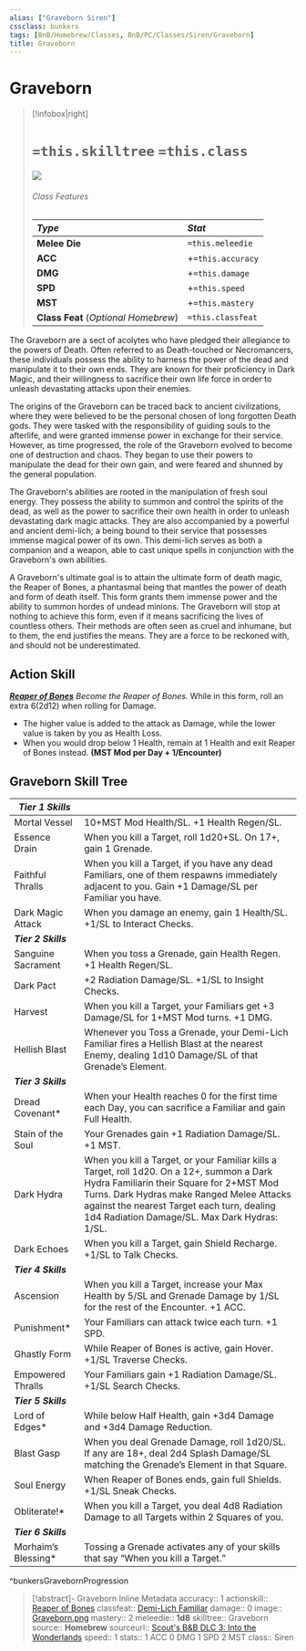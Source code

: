 ```yaml
---
alias: ["Graveborn Siren"]
cssclass: bunkers
tags: [BnB/Homebrew/Classes, BnB/PC/Classes/Siren/Graveborn]
title: Graveborn
---
```


# Graveborn

>[!infobox|right]
># `=this.skilltree` `=this.class`
>![](_attachments/Graveborn.png)
> ###### Class Features
>
> | ***Type*** | ***Stat*** |
> |:---|:---|
> | **Melee Die** | `=this.meleedie` |
> | **ACC** | +`=this.accuracy`|
> | **DMG** | +`=this.damage` |
> | **SPD** | +`=this.speed` |
> | **MST** | +`=this.mastery` |
> | **Class Feat** (*Optional Homebrew*) | `=this.classfeat` |
>

The Graveborn are a sect of acolytes who have pledged their allegiance to the powers of Death. Often referred to as Death-touched or Necromancers, these individuals possess the ability to harness the power of the dead and manipulate it to their own ends. They are known for their proficiency in Dark Magic, and their willingness to sacrifice their own life force in order to unleash devastating attacks upon their enemies.

The origins of the Graveborn can be traced back to ancient civilizations, where they were believed to be the personal chosen of long forgotten Death gods. They were tasked with the responsibility of guiding souls to the afterlife, and were granted immense power in exchange for their service. However, as time progressed, the role of the Graveborn evolved to become one of destruction and chaos. They began to use their powers to manipulate the dead for their own gain, and were feared and shunned by the general population.

The Graveborn's abilities are rooted in the manipulation of fresh soul energy. They possess the ability to summon and control the spirits of the dead, as well as the power to sacrifice their own health in order to unleash devastating dark magic attacks. They are also accompanied by a powerful and ancient demi-lich; a being bound to their service that possesses immense magical power of its own. This demi-lich serves as both a companion and a weapon, able to cast unique spells in conjunction with the Graveborn's own abilities.

A Graveborn's ultimate goal is to attain the ultimate form of death magic, the Reaper of Bones, a phantasmal being that mantles the power of death and form of death itself. This form grants them immense power and the ability to summon hordes of undead minions. The Graveborn will stop at nothing to achieve this form, even if it means sacrificing the lives of countless others. Their methods are often seen as cruel and inhumane, but to them, the end justifies the means. They are a force to be reckoned with, and should not be underestimated.

## Action Skill

***[Reaper of Bones](../../Abilities/Siren/Reaper-of-Bones.md)***
*Become the Reaper of Bones.*
While in this form, roll an extra 6(2d12) when rolling for Damage.
- The higher value is added to the attack as Damage, while the lower value is taken by you as Health Loss.
- When you would drop below 1 Health, remain at 1 Health and exit Reaper of Bones instead.
**(MST Mod per Day + 1/Encounter)**

## Graveborn Skill Tree

| ***Tier 1 Skills***       	|                                                                                                                                                                                                                                                                                    	|
|---------------------	|------------------------------------------------------------------------------------------------------------------------------------------------------------------------------------------------------------------------------------------------------------------------------------	|
| Mortal Vessel       	| 10+MST Mod Health/SL. +1 Health Regen/SL.                                                                                                                                                                                                                                          	|
| Essence Drain       	| When you kill a Target, roll 1d20+SL. On 17+, gain 1 Grenade.                                                                                                                                                                                                                      	|
| Faithful Thralls    	| When you kill a Target, if you have any dead Familiars, one of them respawns immediately adjacent to you. Gain +1 Damage/SL per Familiar you have.                                                                                                                                 	|
| Dark Magic Attack   	| When you damage an enemy, gain 1 Health/SL. +1/SL to Interact Checks.                                                                                                                                                                                                              	|
| ***Tier 2 Skills***       	|                                                                                                                                                                                                                                                                                    	|
| Sanguine Sacrament  	| When you toss a Grenade, gain Health Regen. +1 Health Regen/SL.                                                                                                                                                                                                                    	|
| Dark Pact           	| +2 Radiation Damage/SL. +1/SL to Insight Checks.                                                                                                                                                                                                                                   	|
| Harvest             	| When you kill a Target, your Familiars get +3 Damage/SL for 1+MST Mod turns. +1 DMG.                                                                                                                                                                                               	|
| Hellish Blast       	| Whenever you Toss a Grenade, your Demi-Lich Familiar fires a Hellish Blast at the nearest Enemy, dealing 1d10 Damage/SL of that Grenade’s Element.                                                                                                                                 	|
| ***Tier 3 Skills***       	|                                                                                                                                                                                                                                                                                    	|
| Dread Covenant\*     	| When your Health reaches 0 for the first time each Day, you can sacrifice a Familiar and gain Full Health.                                                                                                                                                                         	|
| Stain of the Soul   	| Your Grenades gain +1 Radiation Damage/SL. +1 MST.                                                                                                                                                                                                                                 	|
| Dark Hydra          	| When you kill a Target, or your Familiar kills a Target, roll 1d20. On a 12+, summon a Dark Hydra Familiarin their Square for 2+MST Mod Turns. Dark Hydras make Ranged Melee Attacks against the nearest Target each turn, dealing 1d4 Radiation Damage/SL. Max Dark Hydras: 1/SL. 	|
| Dark Echoes         	| When you kill a Target, gain Shield Recharge. +1/SL to Talk Checks.                                                                                                                                                                                                                	|
| ***Tier 4 Skills***       	|                                                                                                                                                                                                                                                                                    	|
| Ascension           	| When you kill a Target, increase your Max Health by 5/SL and Grenade Damage by 1/SL for the rest of the Encounter. +1 ACC.                                                                                                                                                         	|
| Punishment\*         	| Your Familiars can attack twice each turn. +1 SPD.                                                                                                                                                                                                                                 	|
| Ghastly Form        	| While Reaper of Bones is active, gain Hover. +1/SL Traverse Checks.                                                                                                                                                                                                                	|
| Empowered Thralls   	| Your Familiars gain +1 Radiation Damage/SL. +1/SL Search Checks.                                                                                                                                                                                                                   	|
| ***Tier 5 Skills***       	|                                                                                                                                                                                                                                                                                    	|
| Lord of Edges*      	| While below Half Health, gain +3d4 Damage and +3d4 Damage Reduction.                                                                                                                                                                                                               	|
| Blast Gasp          	| When you deal Grenade Damage, roll 1d20/SL. If any are 18+, deal 2d4 Splash Damage/SL matching the Grenade’s Element in that Square.                                                                                                                                               	|
| Soul Energy         	| When Reaper of Bones ends, gain full Shields. +1/SL Sneak Checks.                                                                                                                                                                                                                  	|
| Obliterate!\*        	| When you kill a Target, you deal 4d8 Radiation Damage to all Targets within 2 Squares of you.                                                                                                                                                                                      	|
| ***Tier 6 Skills***       	|                                                                                                                                                                                                                                                                                    	|
| Morhaim’s Blessing\* 	| Tossing a Grenade activates any of your skills that say “When you kill a Target.”                                                                                                                                                                                                  	|
^bunkersGravebornProgression

>[!abstract]- Graveborn Inline Metadata
> accuracy:: 1
> actionskill:: [Reaper of Bones](../../Abilities/Siren/Reaper-of-Bones.md)
> classfeat:: [Demi-Lich Familiar](../../Class-Feats/Demi-Lich-Familiar.md)
> damage:: 0
> image:: [Graveborn.png](_attachments/Graveborn.png)
> mastery:: 2
> meleedie:: **1d8**
> skilltree:: Graveborn
> source:: **Homebrew**
> sourceurl:: [Scout's B&B DLC 3: Into the Wonderlands](https://docs.google.com/document/d/1MLOgrWwcLNTnP9PuXrKiLImy7SUh4hXO8arVUAlmdp0/edit)
> speed:: 1
> stats:: 1 ACC 0 DMG 1 SPD 2 MST
> class:: Siren
